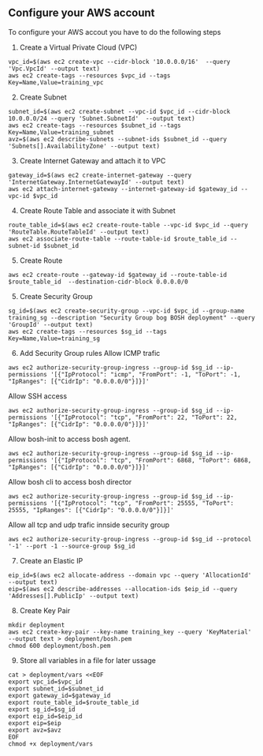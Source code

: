 ## Configure your AWS account

To configure your AWS accout you have to do the following steps

1. Create a Virtual Private Cloud (VPC)
```
vpc_id=$(aws ec2 create-vpc --cidr-block '10.0.0.0/16'  --query 'Vpc.VpcId' --output text)
aws ec2 create-tags --resources $vpc_id --tags Key=Name,Value=training_vpc
```

2. Create Subnet
```
subnet_id=$(aws ec2 create-subnet --vpc-id $vpc_id --cidr-block 10.0.0.0/24 --query 'Subnet.SubnetId'  --output text)
aws ec2 create-tags --resources $subnet_id --tags Key=Name,Value=training_subnet
avz=$(aws ec2 describe-subnets --subnet-ids $subnet_id --query 'Subnets[].AvailabilityZone' --output text)
```

3. Create Internet Gateway and attach it to VPC
```
gateway_id=$(aws ec2 create-internet-gateway --query 'InternetGateway.InternetGatewayId' --output text)
aws ec2 attach-internet-gateway --internet-gateway-id $gateway_id --vpc-id $vpc_id
```

4. Create Route Table and associate it with Subnet
```
route_table_id=$(aws ec2 create-route-table --vpc-id $vpc_id --query 'RouteTable.RouteTableId' --output text)
aws ec2 associate-route-table --route-table-id $route_table_id --subnet-id $subnet_id 
```

5. Create Route
```
aws ec2 create-route --gateway-id $gateway_id --route-table-id $route_table_id  --destination-cidr-block 0.0.0.0/0
```

5.  Create Security Group
```
sg_id=$(aws ec2 create-security-group --vpc-id $vpc_id --group-name training_sg --description "Security Group bog BOSH deployment" --query 'GroupId' --output text)
aws ec2 create-tags --resources $sg_id --tags Key=Name,Value=training_sg
```

6. Add Security Group rules
Allow ICMP trafic
```
aws ec2 authorize-security-group-ingress --group-id $sg_id --ip-permissions '[{"IpProtocol": "icmp", "FromPort": -1, "ToPort": -1, "IpRanges": [{"CidrIp": "0.0.0.0/0"}]}]'
```
Allow SSH access
```
aws ec2 authorize-security-group-ingress --group-id $sg_id --ip-permissions '[{"IpProtocol": "tcp", "FromPort": 22, "ToPort": 22, "IpRanges": [{"CidrIp": "0.0.0.0/0"}]}]'
```
Allow bosh-init to access bosh agent.
```
aws ec2 authorize-security-group-ingress --group-id $sg_id --ip-permissions '[{"IpProtocol": "tcp", "FromPort": 6868, "ToPort": 6868, "IpRanges": [{"CidrIp": "0.0.0.0/0"}]}]'
```
Allow bosh cli to access bosh director
```
aws ec2 authorize-security-group-ingress --group-id $sg_id --ip-permissions '[{"IpProtocol": "tcp", "FromPort": 25555, "ToPort": 25555, "IpRanges": [{"CidrIp": "0.0.0.0/0"}]}]'
```
Allow all tcp and udp trafic innside security group
```
aws ec2 authorize-security-group-ingress --group-id $sg_id --protocol '-1' --port -1 --source-group $sg_id 
```

7. Create an Elastic IP
```
eip_id=$(aws ec2 allocate-address --domain vpc --query 'AllocationId' --output text)
eip=$(aws ec2 describe-addresses --allocation-ids $eip_id --query 'Addresses[].PublicIp' --output text)
```

8. Create Key Pair
```
mkdir deployment
aws ec2 create-key-pair --key-name training_key --query 'KeyMaterial' --output text > deployment/bosh.pem
chmod 600 deployment/bosh.pem
```

9. Store all variables in a file for later ussage
```
cat > deployment/vars <<EOF
export vpc_id=$vpc_id
export subnet_id=$subnet_id
export gateway_id=$gateway_id
export route_table_id=$route_table_id
export sg_id=$sg_id
export eip_id=$eip_id
export eip=$eip
export avz=$avz
EOF
chmod +x deployment/vars
```
